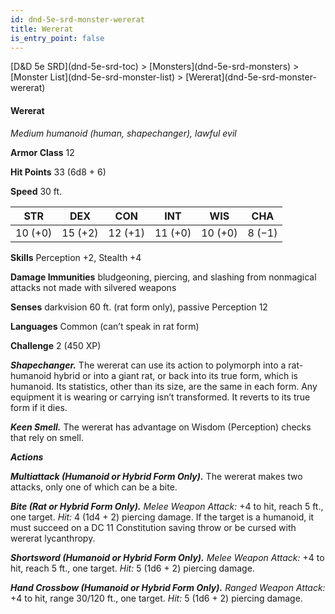 ```yaml
---
id: dnd-5e-srd-monster-wererat
title: Wererat
is_entry_point: false
---
```


<breadcrumb>
[D&D 5e SRD](dnd-5e-srd-toc) >  [Monsters](dnd-5e-srd-monsters) > [Monster List](dnd-5e-srd-monster-list) > [Wererat](dnd-5e-srd-monster-wererat)
</breadcrumb>

#### Wererat

*Medium humanoid (human, shapechanger), lawful evil*

**Armor Class** 12

**Hit Points** 33 (6d8 + 6)

**Speed** 30 ft.

| STR     | DEX     | CON     | INT     | WIS     | CHA    |
|---------|---------|---------|---------|---------|--------|
| 10 (+0) | 15 (+2) | 12 (+1) | 11 (+0) | 10 (+0) | 8 (−1) |

**Skills** Perception +2, Stealth +4

**Damage Immunities** bludgeoning, piercing, and slashing from nonmagical attacks not made with silvered weapons

**Senses** darkvision 60 ft. (rat form only), passive Perception 12

**Languages** Common (can’t speak in rat form)

**Challenge** 2 (450 XP)

***Shapechanger.*** The wererat can use its action to polymorph into a rat-humanoid hybrid or into a giant rat, or back into its true form, which is humanoid. Its statistics, other than its size, are the same in each form. Any equipment it is wearing or carrying isn’t transformed. It reverts to its true form if it dies.

***Keen Smell.*** The wererat has advantage on Wisdom (Perception) checks that rely on smell.

***Actions***

***Multiattack (Humanoid or Hybrid Form Only).*** The wererat makes two attacks, only one of which can be a bite.

***Bite (Rat or Hybrid Form Only).*** *Melee Weapon Attack:* +4 to hit, reach 5 ft., one target. *Hit:* 4 (1d4 + 2) piercing damage. If the target is a humanoid, it must succeed on a DC 11 Constitution saving throw or be cursed with wererat lycanthropy.

***Shortsword (Humanoid or Hybrid Form Only).*** *Melee Weapon Attack:* +4 to hit, reach 5 ft., one target. *Hit:* 5 (1d6 + 2) piercing damage.

***Hand Crossbow (Humanoid or Hybrid Form Only).*** *Ranged Weapon Attack:* +4 to hit, range 30/120 ft., one target. *Hit:* 5 (1d6 + 2) piercing damage.

